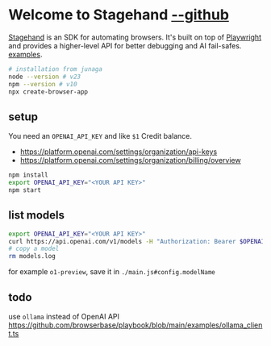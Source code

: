 # Welcome to Stagehand [--github](https://github.com/browserbase/stagehand)

[Stagehand](https://www.stagehand.dev/) is an SDK for automating browsers. It's built on top of [Playwright](https://playwright.dev/) and provides a higher-level API for better debugging and AI fail-safes. [examples](https://github.com/browserbase/stagehand/tree/main/examples).

```bash
# installation from junaga
node --version # v23
npm --version # v10
npx create-browser-app
```

## setup

You need an `OPENAI_API_KEY` and like `$1` Credit balance.

- https://platform.openai.com/settings/organization/api-keys
- https://platform.openai.com/settings/organization/billing/overview

```bash
npm install
export OPENAI_API_KEY="<YOUR API KEY>"
npm start
```

## list models

```bash
export OPENAI_API_KEY="<YOUR API KEY>"
curl https://api.openai.com/v1/models -H "Authorization: Bearer $OPENAI_API_KEY" > models.log
# copy a model
rm models.log
```

for example `o1-preview`, save it in `./main.js#config.modelName`

## todo

use `ollama` instead of OpenAI API
https://github.com/browserbase/playbook/blob/main/examples/ollama_client.ts
